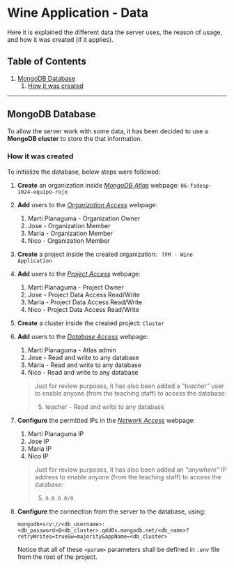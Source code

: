 # Wine Application - Data

Here it is explained the different data the server uses, the reason of usage, and how it was created (if it applies).

## Table of Contents

1. [MongoDB Database](#mongodb-database)
    1. [How it was created](#how-it-was-created)

---

## MongoDB Database

To allow the server work with some data, it has been decided to use a **MongoDB cluster** to store the that information.  

### How it was created

To initialize the database, below steps were followed:

1. **Create** an organization inside *[MongoDB Atlas](https://cloud.mongodb.com/)* webpage: ```06-fsdesp-1024-equipo-rojo```

2. **Add** users to the *[Organization Access](https://cloud.mongodb.com/v2#/org/67a777b4c1a21515f10c8074/access/users)* webpage:
    1. Marti Planaguma - Organization Owner
    2. Jose - Organization Member
    3. Maria - Organization Member
    4. Nico - Organization Member

3. **Create** a project inside the created organization: ``` TFM - Wine Application```

4. **Add** users to the *[Project Access](https://cloud.mongodb.com/v2/67a777b4c1a21515f10c8093#/access)* webpage:
    1. Marti Planaguma - Project Owner
    2. Jose - Project Data Access Read/Write
    3. Maria - Project Data Access Read/Write
    4. Nico - Project Data Access Read/Write

5. **Create** a cluster inside the created project: ```Cluster```

6. **Add** users to the *[Database Access](https://cloud.mongodb.com/v2/67a777b4c1a21515f10c8093#security/database/users)* webpage:
    1. Marti Planaguma - Atlas admin
    2. Jose - Read and write to any database
    3. Maria - Read and write to any database
    4. Nico - Read and write to any database

    > Just for review purposes, it has also been added a *"teacher"* user to enable anyone (from the teaching staff) to access the database:
    >
    > 5. teacher - Read and write to any database

7. **Configure** the permitted IPs in the *[Network Access](https://cloud.mongodb.com/v2/67a777b4c1a21515f10c8093#/security/network/accessList)* webpage:
    1. Marti Planaguma IP
    2. Jose IP
    3. María IP
    4. Nico IP

    > Just for review purposes, it has also been added an *"anywhere"* IP address to enable anyone (from the teaching staff) to access the database:
    >
    > 5. `0.0.0.0/0`

8. **Configure** the connection from the server to the database, using:
    ```
    mongodb+srv://<db_username>:<db_password>@<db_cluster>.qdd0s.mongodb.net/<db_name>?retryWrites=true&w=majority&appName=<db_cluster>
    ```
    Notice that all of these `<param>` parameters shall be defined in `.env` file from the root of the project.
